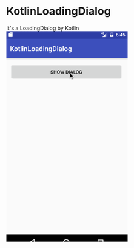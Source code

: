 # KotlinLoadingDialog
It's a LoadingDialog by Kotlin
![gif](https://github.com/guangzq/KotlinLoadingDialog/blob/master/app/src/main/java/com/zqg/kotlin/loading.gif)